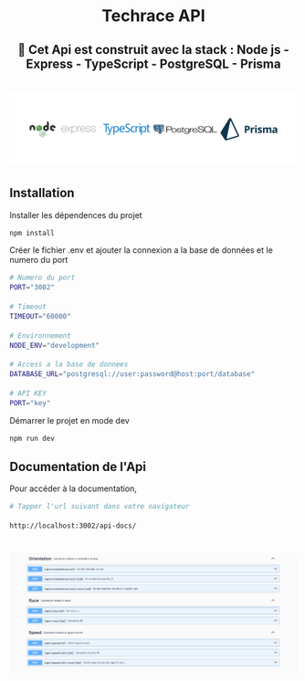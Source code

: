 <h1 align="center"><strong>Techrace API</strong></h1>

<div align="center"><h2>🚀 Cet Api est construit avec la stack : Node js - Express - TypeScript - PostgreSQL - Prisma </h2></div>

<h1 align="center">

![](./docs/readme/stack.png)

</h1>

## Installation

Installer les dépendences du projet

```sh
npm install
```

Créer le fichier .env et ajouter la connexion a la base de données et le numero du port

```sh
# Numero du port
PORT="3002"

# Timeout
TIMEOUT="60000"

# Environnement
NODE_ENV="development"

# Access a la base de donnees
DATABASE_URL="postgresql://user:password@host:port/database"

# API KEY
PORT="key"
```

Démarrer le projet en mode dev

```sh
npm run dev
```

## Documentation de l'Api

Pour accéder à la documentation,

```sh
# Tapper l'url suivant dans votre navigateur

http://localhost:3002/api-docs/
```

<h1 align="center">

![](./docs/readme/swagger.png)

</h1>
